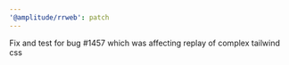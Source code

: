 ```yaml
---
'@amplitude/rrweb': patch
---
```


Fix and test for bug #1457 which was affecting replay of complex tailwind css
